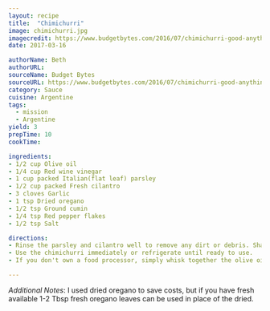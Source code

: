 ```yaml
---
layout: recipe
title:  "Chimichurri"
image: chimichurri.jpg
imagecredit: https://www.budgetbytes.com/2016/07/chimichurri-good-anything-everything-sauce
date: 2017-03-16

authorName: Beth
authorURL: 
sourceName: Budget Bytes
sourceURL: https://www.budgetbytes.com/2016/07/chimichurri-good-anything-everything-sauce
category: Sauce
cuisine: Argentine
tags:
  - mission
  - Argentine
yield: 3
prepTime: 10 
cookTime: 

ingredients:
- 1/2 cup Olive oil 
- 1/4 cup Red wine vinegar 
- 1 cup packed Italian(flat leaf) parsley
- 1/2 cup packed Fresh cilantro
- 3 cloves Garlic 
- 1 tsp Dried oregano
- 1/2 tsp Ground cumin 
- 1/4 tsp Red pepper flakes
- 1/2 tsp Salt

directions:
- Rinse the parsley and cilantro well to remove any dirt or debris. Shake as much water off the leaves as possible. Place the parsley, cilantro, and the rest of the ingredients in a food processor. Pulse the ingredients until combined and to your desired texture (coarsely chopped or smooth).
- Use the chimichurri immediately or refrigerate until ready to use.
- If you don't own a food processor, simply whisk together the olive oil, vinegar, oregano, cumin, red pepper, and salt in a bowl. Mince the parsley, cilantro, and garlic. Pour the whisked dressing over the parsley, cilantro, and garlic, then stir to combine.

---
```


_Additional Notes_: I used dried oregano to save costs, but if you have fresh available 1-2 Tbsp fresh oregano leaves can be used in place of the dried.